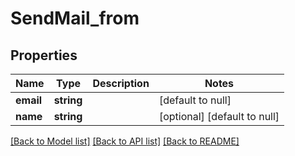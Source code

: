 # SendMail_from

## Properties
Name | Type | Description | Notes
------------ | ------------- | ------------- | -------------
**email** | **string** |  | [default to null]
**name** | **string** |  | [optional] [default to null]

[[Back to Model list]](../README.md#documentation-for-models) [[Back to API list]](../README.md#documentation-for-api-endpoints) [[Back to README]](../README.md)


